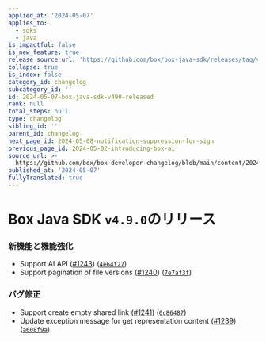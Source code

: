 ```yaml
---
applied_at: '2024-05-07'
applies_to:
  - sdks
  - java
is_impactful: false
is_new_feature: true
release_source_url: 'https://github.com/box/box-java-sdk/releases/tag/v4.9.0'
collapse: true
is_index: false
category_id: changelog
subcategory_id: ''
id: 2024-05-07-box-java-sdk-v490-released
rank: null
total_steps: null
type: changelog
sibling_id: ''
parent_id: changelog
next_page_id: 2024-05-08-notification-suppression-for-sign
previous_page_id: 2024-05-02-introducing-box-ai
source_url: >-
  https://github.com/box/box-developer-changelog/blob/main/content/2024/05-07-box-java-sdk-v490-released.md
published_at: '2024-05-07'
fullyTranslated: true
---
```

# Box Java SDK `v4.9.0`のリリース

### 新機能と機能強化

* Support AI API ([#1243][1]) ([`4e64f27`][2])
* Support pagination of file versions ([#1240][3]) ([`7e7af3f`][4])

### バグ修正

* Support create empty shared link ([#1241][5]) ([`0c86487`][6])
* Update exception message for get representation content ([#1239][7]) ([`a608f9a`][8])

[1]: https://github.com/box/box-java-sdk/issues/1243

[2]: https://github.com/box/box-java-sdk/commit/4e64f27874fabf36f7fbf385ca4a60683f4a7670

[3]: https://github.com/box/box-java-sdk/issues/1240

[4]: https://github.com/box/box-java-sdk/commit/7e7af3f6e40a44522a7649817547846e3f633fc8

[5]: https://github.com/box/box-java-sdk/issues/1241

[6]: https://github.com/box/box-java-sdk/commit/0c86487848e5004a713873baffa2d9dcc63b1502

[7]: https://github.com/box/box-java-sdk/issues/1239

[8]: https://github.com/box/box-java-sdk/commit/a608f9a4350b723e9f07eaf00af45243737a17c9
